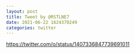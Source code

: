 ```yaml
--- 
layout: post 
title: Tweet by @RSTLNE7 
date: 2021-06-22 1624370249 
categories: twitter 
--- 
```

https://twitter.com/o/status/1407336847739691011